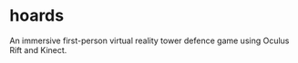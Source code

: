 hoards
======

An immersive first-person virtual reality tower defence game using Oculus Rift and Kinect.
